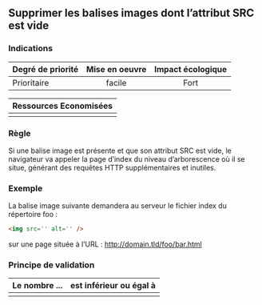 ## Supprimer les balises images dont l’attribut SRC est vide
### Indications
| Degré de priorité |      Mise en oeuvre       |  Impact écologique    | 
|-------------------|:-------------------------:|:---------------------:|
|  Prioritaire      |   facile                  |  Fort                 | 


|Ressources Economisées                                      |
|:----------------------------------------------------------:|
|    |

### Règle
Si une balise image est présente et que son attribut SRC est vide, le navigateur va appeler la page d’index du niveau d’arborescence où il se situe, générant des requêtes HTTP supplémentaires et inutiles.

### Exemple
La balise image suivante demandera au serveur le fichier index du répertoire foo :
```html
<img src='' alt='' />
```
sur une page située à l’URL :
http://domain.tld/foo/bar.html

### Principe de validation

| Le nombre ...     | est inférieur ou égal à   |  
|-------------------|:-------------------------:|
|   |   |
